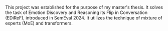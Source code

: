 This project was established for the purpose of my master's thesis. It solves the task of Emotion Discovery and Reasoning its Flip in Conversation (EDiReF), introduced in SemEval 2024. It utilizes the technique of mixture of experts (MoE) and transformers.
